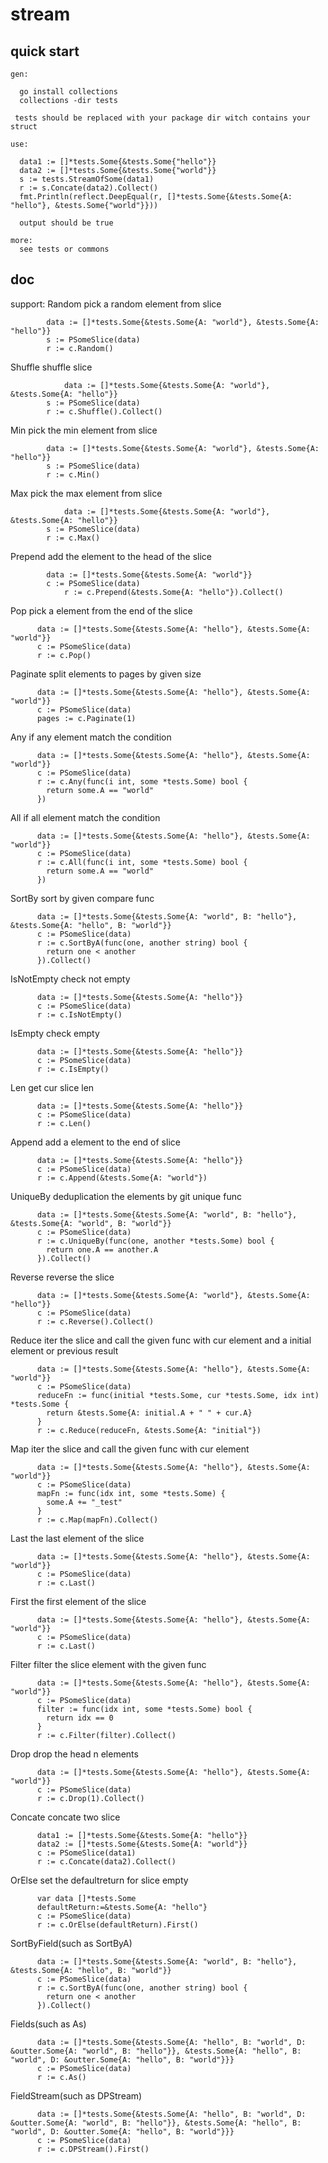 # stream

##  quick start
```
gen:

  go install collections
  collections -dir tests
 
 tests should be replaced with your package dir witch contains your struct
 
use:

  data1 := []*tests.Some{&tests.Some{"hello"}}
  data2 := []*tests.Some{&tests.Some{"world"}}
  s := tests.StreamOfSome(data1)
  r := s.Concate(data2).Collect()
  fmt.Println(reflect.DeepEqual(r, []*tests.Some{&tests.Some{A: "hello"}, &tests.Some{"world"}}))

  output should be true
  
more:
  see tests or commons
```


## doc
support:
  Random pick a random element from slice 
```
    	data := []*tests.Some{&tests.Some{A: "world"}, &tests.Some{A: "hello"}}
	    s := PSomeSlice(data)
	    r := c.Random()
```
  Shuffle shuffle slice
```
      	    data := []*tests.Some{&tests.Some{A: "world"}, &tests.Some{A: "hello"}}
	    s := PSomeSlice(data)
	    r := c.Shuffle().Collect()
```
  Min pick the min element from slice
```
	    data := []*tests.Some{&tests.Some{A: "world"}, &tests.Some{A: "hello"}}
	    s := PSomeSlice(data)
	    r := c.Min()

```
  Max pick the max element from slice
```
            data := []*tests.Some{&tests.Some{A: "world"}, &tests.Some{A: "hello"}}
	    s := PSomeSlice(data)
	    r := c.Max()
```
  Prepend add the element to the head of the slice
```
	    data := []*tests.Some{&tests.Some{A: "world"}}
	    c := PSomeSlice(data)
    	    r := c.Prepend(&tests.Some{A: "hello"}).Collect()
```
  Pop pick a element from the end of the slice 
```
      data := []*tests.Some{&tests.Some{A: "hello"}, &tests.Some{A: "world"}}
      c := PSomeSlice(data)
      r := c.Pop()
```
  Paginate split elements to pages by given size
```
      data := []*tests.Some{&tests.Some{A: "hello"}, &tests.Some{A: "world"}}
      c := PSomeSlice(data)
      pages := c.Paginate(1)
```
  Any if any element match the condition
```
      data := []*tests.Some{&tests.Some{A: "hello"}, &tests.Some{A: "world"}}
      c := PSomeSlice(data)
      r := c.Any(func(i int, some *tests.Some) bool {
        return some.A == "world"
      })

```
  All if all element match the condition
```
      data := []*tests.Some{&tests.Some{A: "hello"}, &tests.Some{A: "world"}}
      c := PSomeSlice(data)
      r := c.All(func(i int, some *tests.Some) bool {
        return some.A == "world"
      })
```
  SortBy sort by given compare func
```
      data := []*tests.Some{&tests.Some{A: "world", B: "hello"}, &tests.Some{A: "hello", B: "world"}}
      c := PSomeSlice(data)
      r := c.SortByA(func(one, another string) bool {
        return one < another
      }).Collect()
```
  IsNotEmpty check  not empty
```
      data := []*tests.Some{&tests.Some{A: "hello"}}
      c := PSomeSlice(data)
      r := c.IsNotEmpty() 
``` 
  IsEmpty check empty
```
      data := []*tests.Some{&tests.Some{A: "hello"}}
      c := PSomeSlice(data)
      r := c.IsEmpty() 
``` 
  Len get cur slice len
```
      data := []*tests.Some{&tests.Some{A: "hello"}}
      c := PSomeSlice(data)
      r := c.Len() 
```  
  Append add a element to the end of slice
```
      data := []*tests.Some{&tests.Some{A: "hello"}}
      c := PSomeSlice(data)
      r := c.Append(&tests.Some{A: "world"}) 
```
  UniqueBy deduplication the elements by git unique func
```
      data := []*tests.Some{&tests.Some{A: "world", B: "hello"}, &tests.Some{A: "world", B: "world"}}
      c := PSomeSlice(data)
      r := c.UniqueBy(func(one, another *tests.Some) bool {
        return one.A == another.A
      }).Collect()
```  
  Reverse reverse the slice 
```
      data := []*tests.Some{&tests.Some{A: "world"}, &tests.Some{A: "hello"}}
      c := PSomeSlice(data)
      r := c.Reverse().Collect()
```  
  Reduce iter the slice and call the given func with cur element and a initial element or previous result
```
      data := []*tests.Some{&tests.Some{A: "hello"}, &tests.Some{A: "world"}}
      c := PSomeSlice(data)
      reduceFn := func(initial *tests.Some, cur *tests.Some, idx int) *tests.Some {
        return &tests.Some{A: initial.A + " " + cur.A}
      }
      r := c.Reduce(reduceFn, &tests.Some{A: "initial"})
```  
  Map iter the slice and call the given func with cur element
```
      data := []*tests.Some{&tests.Some{A: "hello"}, &tests.Some{A: "world"}}
      c := PSomeSlice(data)
      mapFn := func(idx int, some *tests.Some) {
        some.A += "_test"
      }
      r := c.Map(mapFn).Collect()
```  
  Last the last element of the slice 
```
      data := []*tests.Some{&tests.Some{A: "hello"}, &tests.Some{A: "world"}}
      c := PSomeSlice(data)
      r := c.Last()
``` 
  First the first element of the slice 
```
      data := []*tests.Some{&tests.Some{A: "hello"}, &tests.Some{A: "world"}}
      c := PSomeSlice(data)
      r := c.Last()
```  
  Filter filter the slice element with  the given func 
```
      data := []*tests.Some{&tests.Some{A: "hello"}, &tests.Some{A: "world"}}
      c := PSomeSlice(data)
      filter := func(idx int, some *tests.Some) bool {
        return idx == 0
      }
      r := c.Filter(filter).Collect()
```
  Drop drop the head n elements
```
      data := []*tests.Some{&tests.Some{A: "hello"}, &tests.Some{A: "world"}}
      c := PSomeSlice(data)
      r := c.Drop(1).Collect()
```
  Concate concate two slice
```
      data1 := []*tests.Some{&tests.Some{A: "hello"}}
      data2 := []*tests.Some{&tests.Some{A: "world"}}
      c := PSomeSlice(data1)
      r := c.Concate(data2).Collect()
```  
  OrElse set the defaultreturn for slice empty
```
      var data []*tests.Some
      defaultReturn:=&tests.Some{A: "hello"}
      c := PSomeSlice(data)
      r := c.OrElse(defaultReturn).First()
```
SortByField(such as SortByA)

```
      data := []*tests.Some{&tests.Some{A: "world", B: "hello"}, &tests.Some{A: "hello", B: "world"}}
      c := PSomeSlice(data)
      r := c.SortByA(func(one, another string) bool {
        return one < another
      }).Collect()

```
Fields(such as As)
```
      data := []*tests.Some{&tests.Some{A: "hello", B: "world", D: &outter.Some{A: "world", B: "hello"}}, &tests.Some{A: "hello", B: "world", D: &outter.Some{A: "hello", B: "world"}}}
      c := PSomeSlice(data)
      r := c.As()
```
FieldStream(such as DPStream)
```
      data := []*tests.Some{&tests.Some{A: "hello", B: "world", D: &outter.Some{A: "world", B: "hello"}}, &tests.Some{A: "hello", B: "world", D: &outter.Some{A: "hello", B: "world"}}}
      c := PSomeSlice(data)
      r := c.DPStream().First()
```
